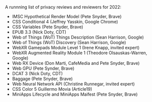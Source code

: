 A runnning list of privacy reviews and reviewers for 2022:
* IMSC Hypothetical Render Model (Pete Snyder, Brave)
* CSS Conditional 4 (Jeffrey Yasskin, Google Chrome)
* CSS Variables (Pete Snyder, Brave)
* EPUB 3.3 (Nick Doty, CDT)
* Web of Things (WoT) Things Description (Sean Harrison, Google)
* Web of Things (WoT) Discovery (Sean Harrison, Google)
* WebXR Gamepads Module Level 1 (Irene Knapp, invited expert)
* WebXR Augmented Reality Module 1 (Theodore Olsauskas-Warren, Google)
* Web RX Device (Don Marti, CafeMedia and Pete Snyder, Brave)
* Web GPU (Pete Synder, Brave)
* DCAT 3 (Nick Doty, CDT)
* Baggage (Pete Snyder, Brave)
* Web Neural Network API (Christine Runnegar, invited expert)
* CSS Color 5 Guillermo Movia (Article19)
* MiniApps Lifecycle and MiniApps Maifest (Pete Snyder, Brave)

